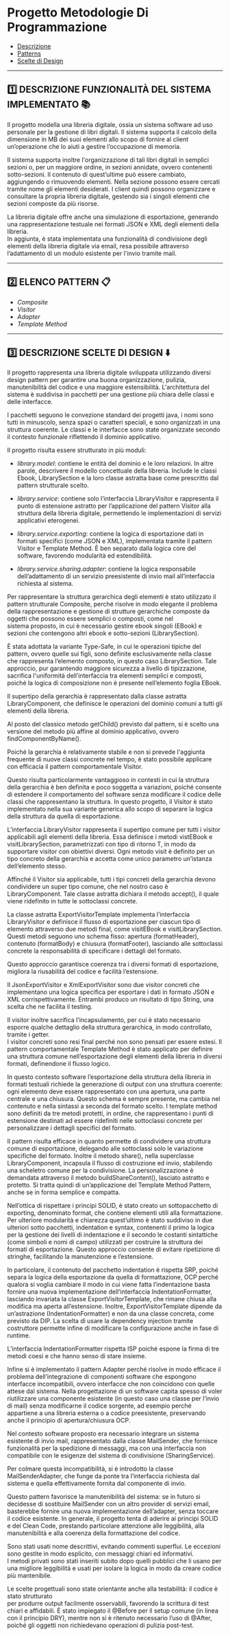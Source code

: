 # __Progetto Metodologie Di Programmazione__ 

- [Descrizione](#1%EF%B8%8F%E2%83%A3-descrizione-funzionalit%C3%A0-del-sistema-implementato-)
- [Patterns](#2%EF%B8%8F%E2%83%A3-elenco-pattern-)
- [Scelte di Design](#3%EF%B8%8F%E2%83%A3-descrizione-scelte-di-design-%EF%B8%8F)

---

## 1️⃣ DESCRIZIONE FUNZIONALITÀ DEL SISTEMA IMPLEMENTATO 📚

Il progetto modella una libreria digitale, ossia un sistema software ad uso personale per la 
gestione di libri digitali. Il sistema supporta il calcolo della dimensione in MB dei suoi 
elementi allo scopo di fornire al client un’operazione che lo aiuti a gestire l’occupazione di 
memoria.  

Il sistema supporta inoltre l'organizzazione di tali libri digitali in semplici sezioni o, per un 
maggiore ordine, in sezioni annidate, ovvero contenenti sotto-sezioni. Il contenuto di 
quest’ultime può essere cambiato, aggiungendo o rimuovendo elementi. Nella sezione 
possono essere cercati tramite nome gli elementi desiderati. I client quindi possono 
organizzare e consultare la propria libreria digitale, gestendo sia i singoli elementi che sezioni 
composte da più risorse.  

La libreria digitale offre anche una simulazione di esportazione, generando una 
rappresentazione testuale nei formati JSON e XML degli elementi della libreria.  
In aggiunta, è stata implementata una funzionalità di condivisione degli elementi della 
libreria digitale via email, resa possibile attraverso l’adattamento di un modulo esistente per 
l'invio tramite mail.  

---

## 2️⃣ ELENCO PATTERN 📋

- *Composite* 
- *Visitor* 
- *Adapter* 
- *Template Method*

---

## 3️⃣ DESCRIZIONE SCELTE DI DESIGN ⬇️

Il progetto rappresenta una libreria digitale sviluppata utilizzando diversi design pattern per 
garantire una buona organizzazione, pulizia, manutenibilità del codice e una maggiore 
estensibilità. L'architettura del sistema è suddivisa in pacchetti per una gestione più chiara 
delle classi e delle interfacce. 

I pacchetti seguono le convezione standard dei progetti java, i nomi sono tutti in minuscolo, 
senza spazi o caratteri speciali, e sono organizzati in una struttura coerente. 
Le classi e le interfacce sono state organizzate secondo il contesto funzionale riflettendo il 
dominio applicativo.  

Il progetto risulta essere strutturato in più moduli: 

- *library.model*: contiene le entità del dominio e le loro relazioni. In altre parole, 
descrivere il modello concettuale della libreria. Include le classi Ebook, LibrarySection e 
la loro classe astratta base come prescritto dal pattern strutturale scelto.

- *library.service*: contiene solo l’interfaccia LibraryVisitor e rappresenta il punto di 
estensione astratto per l’applicazione del pattern Visitor alla struttura della libreria 
digitale, permettendo le implementazioni di servizi applicativi eterogenei.

- *library.service.exporting*: contiene la logica di esportazione dati in formati specifici 
(come JSON e XML), implementata tramite il pattern Visitor e Template Method. È ben 
separato dalla logica core del software, favorendo modularità ed estendibilità.

- *library.service.sharing.adapter*: contiene la logica responsabile dell’adattamento di un 
servizio preesistente di invio mail all’interfaccia richiesta al sistema.

Per rappresentare la struttura gerarchica degli elementi è stato utilizzato il pattern strutturale 
Composite, perché risolve in modo elegante il problema della rappresentazione e gestione di 
strutture gerarchiche composte da oggetti che possono essere semplici o composti, come nel  
sistema proposto, in cui è necessario gestire ebook singoli (EBook) e sezioni che contengono 
altri ebook e sotto-sezioni (LibrarySection).  

È stata adottata la variante Type-Safe, in cui le operazioni tipiche del pattern, ovvero quelle 
sui figli, sono definite esclusivamente nella classe che rappresenta l’elemento composto, in 
questo caso LibrarySection. Tale approccio, pur garantendo maggiore sicurezza a livello di 
tipizzazione, sacrifica l'uniformità dell’interfaccia tra elementi semplici e composti, poiché la 
logica di composizione non è presente nell’elemento foglia EBook. 

Il supertipo della gerarchia è rappresentato dalla classe astratta LibraryComponent, che 
definisce le operazioni del dominio comuni a tutti gli elementi della libreria.

Al posto del classico metodo getChild() previsto dal pattern, si è scelto una versione del 
metodo più affine al dominio applicativo, ovvero findComponentByName(). 

Poiché la gerarchia è relativamente stabile e non si prevede l'aggiunta frequente di nuove 
classi concrete nel tempo, è stato possibile applicare con efficacia il pattern comportamentale 
Visitor. 

Questo risulta particolarmente vantaggioso in contesti in cui la struttura della gerarchia è ben 
definita e poco soggetta a variazioni, poiché consente di estendere il comportamento del 
software senza modificare il codice delle classi che rappresentano la struttura. 
In questo progetto, il Visitor è stato implementato nella sua variante generica allo scopo di 
separare la logica della struttura da quella di esportazione. 

L’interfaccia LibraryVisitor<T> rappresenta il supertipo comune per tutti i visitor applicabili 
agli elementi della libreria. Essa definisce i metodi vistEBook e visitLibrarySection, 
parametrizzati con tipo di ritorno T, in modo da supportare visitor con obiettivi diversi. Ogni 
metodo visit è definito per un tipo concreto della gerarchia e accetta come unico parametro 
un’istanza dell’elemento stesso. 

Affinché il Visitor sia applicabile, tutti i tipi concreti della gerarchia devono condividere un 
super tipo comune, che nel nostro caso è LibraryComponent. Tale classe astratta dichiara il 
metodo accept(), il quale viene ridefinito in tutte le sottoclassi concrete. 

La classe astratta ExportVisitorTemplate implementa l’interfaccia LibraryVisitor<String> e 
definisce il flusso di esportazione per ciascun tipo di elemento attraverso due metodi final, 
come visitEBook e visitLibrarySection. Questi metodi seguono uno schema fisso: apertura 
(formatHeader), contenuto (formatBody) e chiusura (formatFooter), lasciando alle sottoclassi 
concrete la responsabilità di specificare i dettagli del formato. 

Questo approccio garantisce coerenza tra i diversi formati di esportazione, migliora la 
riusabilità del codice e facilità l’estensione. 

Il JsonExportVisitor e XmlExportVisitor sono due visitor concreti che implementano una logica 
specifica per esportare i dati in formato JSON e XML corrispettivamente. Entrambi produco 
un risultato di tipo String, una scelta che ne facilita il testing. 

Il visitor inoltre sacrifica l’incapsulamento, per cui è stato necessario esporre qualche 
dettaglio della struttura gerarchica, in modo controllato, tramite i getter.  
I visitor concreti sono resi final perché non sono pensati per essere estesi. 
Il pattern comportamentale Template Method è stato applicato per definire una struttura 
comune nell’esportazione degli elementi della libreria in diversi formati, definendone il 
flusso logico. 

In questo contesto software l’esportazione della struttura della libreria in formati testuali 
richiede la generazione di output con una struttura coerente: ogni elemento deve essere 
rappresentato con una apertura, una parte centrale e una chiusura. Questo schema è sempre 
presente, ma cambia nel contenuto e nella sintassi a seconda del formato scelto. 
I template method sono definiti da tre metodi protetti, in ordine, che rappresentano i punti 
di estensione destinati ad essere ridefiniti nelle sottoclassi concrete per personalizzare i 
dettagli specifici del formato. 

Il pattern risulta efficace in quanto permette di condividere una struttura comune di 
esportazione, delegando alle sottoclassi solo le variazione specifiche del formato. 
Inoltre il metodo share(), nella superclasse LibraryComponent,  incapsula il flusso di 
costruzione ed invio, stabilendo una scheletro comune per la condivisione. La 
personalizzazione è demandata attraverso il metodo buildShareContent(), lasciato astratto e 
protetto. Si tratta quindi di un’applicazione del Template Method Pattern, anche se in forma 
semplice e compatta. 

Nell’ottica di rispettare i principi SOLID, è stato creato un sottopacchetto di exporting, 
denominato format, che contiene elementi utili alla formattazione. Per ulteriore modularità e 
chiarezza quest’ultimo è stato suddiviso in due ulteriori sotto pacchetti, indentation e syntax, 
contenenti il primo la logica per la gestione dei livelli di indentazione e il secondo le costanti 
sintattiche (come simboli e nomi di campo) utilizzati per costruire la struttura dei formati di 
esportazione. Questo approccio consente di evitare ripetizione di stringhe, facilitando la 
manutenzione e l’estensione. 

In particolare, il contenuto del pacchetto indentation è rispetta SRP, poiché separa la logica 
della esportazione da quella di formattazione, OCP perché qualora si voglia cambiare il modo 
in cui viene fatta l’indentazione basta fornire una nuova implementazione dell’interfaccia 
IndentationFormatter, lasciando invariata la classe ExportVisitorTemplate, che rimane chiusa alla 
modifica ma aperta all’estensione. Inoltre, ExportVisitorTemplate dipende da un’astrazione 
(IndentationFormatter) e non da una classe concreta, come previsto da DIP. La scelta di usare 
la dependency injection tramite costruttore permette infine di modificare la configurazione 
anche in fase di runtime. 

L’interfaccia IndentationFormatter rispetta ISP poiché espone la firma di tre metodi coesi e che 
hanno senso di stare insieme. 

Infine si è implementato il pattern Adapter perché risolve in modo efficace il problema 
dell’integrazione di componenti software che espongono interfacce incompatibili, ovvero 
interfacce che non coincidono con quelle attese dal sistema. Nella progettazione di un 
software capita spesso di voler riutilizzare una componente esistente (in questo caso una 
classe per l’invio  di mail) senza modificarne il codice sorgente, ad esempio perché appartiene 
a una libreria esterna o a codice preesistente, preservando anche il principio di 
apertura/chiusura OCP. 

Nel contesto software proposto era necessario integrare un sistema esistente di invio mail, 
rappresentato dalla classe MailSender, che fornisce funzionalità per la spedizione di 
messaggi, ma con una interfaccia non compatibile con le esigenze del sistema di condivisione 
(SharingService). 

Per colmare questa incompatibilità, si è introdotto la classe MailSenderAdapter, che funge da 
ponte tra l’interfaccia richiesta dal sistema e quella effettivamente fornita dal componente di 
invio.

Questo pattern favorisce la manutenibilità del sistema: se in futuro si decidesse di sostituire 
MailSender con un altro provider di servizi email, basterebbe fornire una nuova 
implementazione dell’adapter, senza toccare il codice esistente. 
In generale, il progetto tenta di aderire ai principi SOLID e del Clean Code, prestando 
particolare attenzione alle leggibilità, alla manutenibilità e alla coerenza della formattazione 
del codice. 

Sono stati usati nome descrittivi, evitando commenti superflui. 
Le eccezioni sono gestite in modo esplicito, con messaggi chiari ed informativi.  
I metodi privati sono stati inseriti subito dopo quelli pubblici che li usano per una migliore 
leggibilità e usati per isolare la logica in modo da creare codice più mantenibile. 

Le scelte progettuali sono state orientante anche alla testabilità: il codice è stato strutturato  
per produrre output facilmente osservabili, favorendo la scrittura di test chiari e affidabili. È 
stato impiegato il @Before per il setup comune (in linea con il principio DRY), mentre non si 
è ritenuto necessario l’uso di @After, poiché gli oggetti non richiedevano operazioni di pulizia 
post-test.
